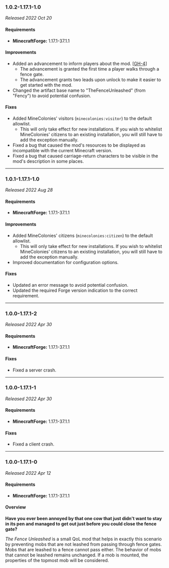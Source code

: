 ### 1.0.2-1.17.1-1.0

_Released 2022 Oct 20_

#### Requirements
- **MinecraftForge:** 1.17.1-37.1.1

#### Improvements

- Added an advancement to inform players about the mod. [[GH-4](https://github.com/TheMrMilchmann/TheFenceUnleashed/issues/4)]
    - The advancement is granted the first time a player walks through a fence
      gate.
    - The advancement grants two leads upon unlock to make it easier to get
      started with the mod.
- Changed the artifact base name to "TheFenceUnleashed" (from "Fency") to avoid
  potential confusion.

#### Fixes

- Added MineColonies' visitors (`minecolonies:visitor`) to the default allowlist.
    - This will only take effect for new installations. If you wish to whitelist
      MineColonies' citizens to an existing installation, you will still have to
      add the exception manually.
- Fixed a bug that caused the mod's resources to be displayed as incompatible
  with the current Minecraft version.
- Fixed a bug that caused carriage-return characters to be visible in the mod's
  description in some places.


---

### 1.0.1-1.17.1-1.0

_Released 2022 Aug 28_

#### Requirements
- **MinecraftForge:** 1.17.1-37.1.1

#### Improvements

- Added MineColonies' citizens (`minecolonies:citizen`) to the default allowlist.
    - This will only take effect for new installations. If you wish to whitelist
      MineColonies' citizens to an existing installation, you will still have to
      add the exception manually.
- Improved documentation for configuration options.

#### Fixes

- Updated an error message to avoid potential confusion.
- Updated the required Forge version indication to the correct requirement.


---

### 1.0.0-1.17.1-2

_Released 2022 Apr 30_

#### Requirements
- **MinecraftForge:** 1.17.1-37.1.1

#### Fixes

- Fixed a server crash.


---

### 1.0.0-1.17.1-1

_Released 2022 Apr 30_

#### Requirements
- **MinecraftForge:** 1.17.1-37.1.1

#### Fixes

- Fixed a client crash.


---

### 1.0.0-1.17.1-0

_Released 2022 Apr 12_

#### Requirements
- **MinecraftForge:** 1.17.1-37.1.1

#### Overview

**Have you ever been annoyed by that one cow that just didn't want to stay in its pen and managed to get out just before
you could close the fence gate?**

_The Fence Unleashed_ is a small QoL mod that helps in exactly this scenario by preventing mobs that are not leashed
from passing through fence gates. Mobs that are leashed to a fence cannot pass either. The behavior of mobs that cannot
be leashed remains unchanged. If a mob is mounted, the properties of the topmost mob will be considered.
